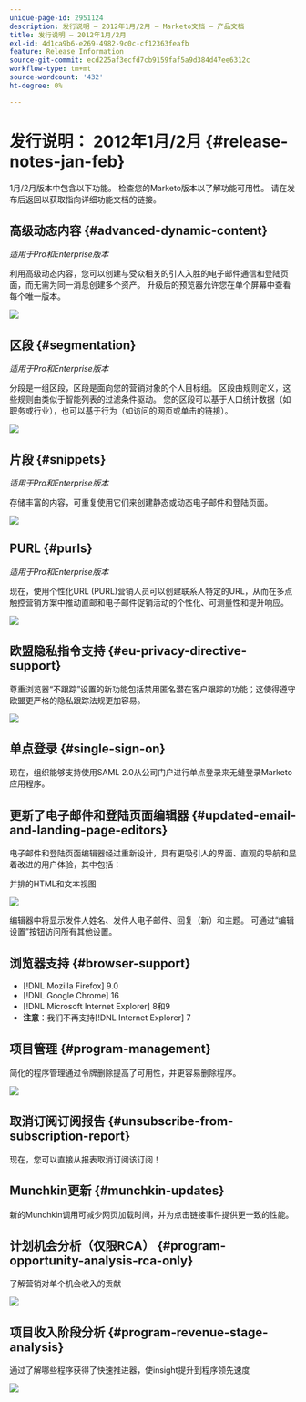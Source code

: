 ```yaml
---
unique-page-id: 2951124
description: 发行说明 — 2012年1月/2月 — Marketo文档 — 产品文档
title: 发行说明 — 2012年1月/2月
exl-id: 4d1ca9b6-e269-4982-9c0c-cf12363feafb
feature: Release Information
source-git-commit: ecd225af3ecfd7cb9159faf5a9d384d47ee6312c
workflow-type: tm+mt
source-wordcount: '432'
ht-degree: 0%

---
```


# 发行说明： 2012年1月/2月 {#release-notes-jan-feb}

1月/2月版本中包含以下功能。 检查您的Marketo版本以了解功能可用性。 请在发布后返回以获取指向详细功能文档的链接。

## 高级动态内容 {#advanced-dynamic-content}

_适用于Pro和Enterprise版本_

利用高级动态内容，您可以创建与受众相关的引人入胜的电子邮件通信和登陆页面，而无需为同一消息创建多个资产。 升级后的预览器允许您在单个屏幕中查看每个唯一版本。

![](assets/image2014-9-23-9-3a50-3a27.png)

## 区段  {#segmentation}

_适用于Pro和Enterprise版本_

分段是一组区段，区段是面向您的营销对象的个人目标组。 区段由规则定义，这些规则由类似于智能列表的过滤条件驱动。 您的区段可以基于人口统计数据（如职务或行业），也可以基于行为（如访问的网页或单击的链接）。

![](assets/image2014-9-23-9-3a50-3a42.png)

## 片段 {#snippets}

_适用于Pro和Enterprise版本_

存储丰富的内容，可重复使用它们来创建静态或动态电子邮件和登陆页面。

![](assets/image2014-9-23-9-3a50-3a58.png)

## PURL {#purls}

_适用于Pro和Enterprise版本_

现在，使用个性化URL (PURL)营销人员可以创建联系人特定的URL，从而在多点触控营销方案中推动直邮和电子邮件促销活动的个性化、可测量性和提升响应。

![](assets/image2014-9-23-9-3a51-3a11.png)

## 欧盟隐私指令支持 {#eu-privacy-directive-support}

尊重浏览器“不跟踪”设置的新功能包括禁用匿名潜在客户跟踪的功能；这使得遵守欧盟更严格的隐私跟踪法规更加容易。

![](assets/image2014-9-23-9-3a51-3a32.png)

## 单点登录 {#single-sign-on}

现在，组织能够支持使用SAML 2.0从公司门户进行单点登录来无缝登录Marketo应用程序。

## 更新了电子邮件和登陆页面编辑器 {#updated-email-and-landing-page-editors}

电子邮件和登陆页面编辑器经过重新设计，具有更吸引人的界面、直观的导航和显着改进的用户体验，其中包括：

并排的HTML和文本视图

![](assets/image2014-9-23-9-3a51-3a54.png)

编辑器中将显示发件人姓名、发件人电子邮件、回复（新）和主题。 可通过“编辑设置”按钮访问所有其他设置。

## 浏览器支持 {#browser-support}

* [!DNL Mozilla Firefox] 9.0
* [!DNL Google Chrome] 16
* [!DNL Microsoft Internet Explorer] 8和9
* **注意**：我们不再支持[!DNL Internet Explorer] 7

## 项目管理 {#program-management}

简化的程序管理通过令牌删除提高了可用性，并更容易删除程序。

![](assets/image2014-9-23-9-3a52-3a11.png)

## 取消订阅订阅报告 {#unsubscribe-from-subscription-report}

现在，您可以直接从报表取消订阅该订阅！

## Munchkin更新 {#munchkin-updates}

新的Munchkin调用可减少网页加载时间，并为点击链接事件提供更一致的性能。

## 计划机会分析（仅限RCA） {#program-opportunity-analysis-rca-only}

了解营销对单个机会收入的贡献

![](assets/image2014-9-23-9-3a52-3a30.png)

## 项目收入阶段分析 {#program-revenue-stage-analysis}

通过了解哪些程序获得了快速推进器，使insight提升到程序领先速度

![](assets/image2014-9-23-9-3a52-3a47.png)

